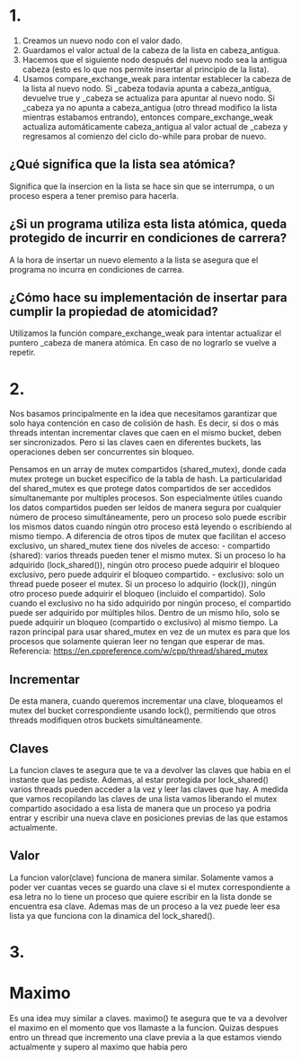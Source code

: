 # 1.

1. Creamos un nuevo nodo con el valor dado.
2. Guardamos el valor actual de la cabeza de la lista en cabeza_antigua.
3. Hacemos que el siguiente nodo después del nuevo nodo sea la antigua cabeza (esto es lo que nos permite insertar al principio de la lista).
4. Usamos compare_exchange_weak para intentar establecer la cabeza de la lista al nuevo nodo. Si \_cabeza todavía apunta a cabeza_antigua, devuelve true y \_cabeza se actualiza para apuntar al nuevo nodo. Si \_cabeza ya no apunta a cabeza_antigua (otro thread modifico la lista mientras estabamos entrando), entonces compare_exchange_weak actualiza automáticamente cabeza_antigua al valor actual de \_cabeza y regresamos al comienzo del ciclo do-while para probar de nuevo.

## ¿Qué significa que la lista sea atómica?

Significa que la insercion en la lista se hace sin que se interrumpa, o un proceso espera a tener premiso para hacerla.

## ¿Si un programa utiliza esta lista atómica, queda protegido de incurrir en condiciones de carrera?

A la hora de insertar un nuevo elemento a la lista se asegura que el programa no incurra en condiciones de carrea.

## ¿Cómo hace su implementación de insertar para cumplir la propiedad de atomicidad?

Utilizamos la función compare_exchange_weak para intentar actualizar el puntero \_cabeza de manera atómica. En caso de no lograrlo se vuelve a repetir.

# 2.

Nos basamos principalmente en la idea que necesitamos garantizar que solo haya contención en caso de colisión de hash. Es decir, si dos o más threads intentan incrementar claves que caen en el mismo bucket, deben ser sincronizados. Pero si las claves caen en diferentes buckets, las operaciones deben ser concurrentes sin bloqueo.

Pensamos en un array de mutex compartidos (shared_mutex), donde cada mutex protege un bucket específico de la tabla de hash. La particularidad del shared_mutex es que protege datos compartidos de ser accedidos simultanemante por multiples procesos. Son especialmente útiles cuando los datos compartidos pueden ser leídos de manera segura por cualquier número de proceso simultáneamente, pero un proceso solo puede escribir los mismos datos cuando ningún otro proceso está leyendo o escribiendo al mismo tiempo. A diferencia de otros tipos de mutex que facilitan el acceso exclusivo, un shared_mutex tiene dos niveles de acceso: - compartido (shared): varios threads pueden tener el mismo mutex. Si un proceso lo ha adquirido (lock_shared()), ningún otro proceso puede adquirir el bloqueo exclusivo, pero puede adquirir el bloqueo compartido. - exclusivo: solo un thread puede poseer el mutex. Si un proceso lo adquirio (lock()), ningún otro proceso puede adquirir el bloqueo (incluido el compartido).
Solo cuando el exclusivo no ha sido adquirido por ningún proceso, el compartido puede ser adquirido por múltiples hilos. Dentro de un mismo hilo, solo se puede adquirir un bloqueo (compartido o exclusivo) al mismo tiempo.
La razon principal para usar shared_mutex en vez de un mutex es para que los procesos que solamente quieran leer no tengan que esperar de mas.
Referencia: https://en.cppreference.com/w/cpp/thread/shared_mutex

## Incrementar

De esta manera, cuando queremos incrementar una clave, bloqueamos el mutex del bucket correspondiente usando lock(), permitiendo que otros threads modifiquen otros buckets simultáneamente.

## Claves

La funcion claves te asegura que te va a devolver las claves que habia en el instante que las pediste. Ademas, al estar protegida por lock_shared() varios threads pueden acceder a la vez y leer las claves que hay. A medida que vamos recopilando las claves de una lista vamos liberando el mutex compartido asocidado a esa lista de manera que un proceso ya podria entrar y escribir una nueva clave en posiciones previas de las que estamos actualmente.

## Valor

La funcion valor(clave) funciona de manera similar. Solamente vamos a poder ver cuantas veces se guardo una clave si el mutex correspondiente a esa letra no lo tiene un proceso que quiere escribir en la lista donde se encuentra esa clave. Ademas mas de un proceso a la vez puede leer esa lista ya que funciona con la dinamica del lock_shared().

# 3.

# Maximo

Es una idea muy similar a claves. maximo() te asegura que te va a devolver el maximo en el momento que vos llamaste a la funcion. Quizas despues entro un thread que incremento una clave previa a la que estamos viendo actualmente y supero al maximo que habia pero
